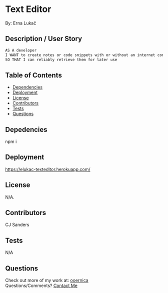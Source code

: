 # Text Editor
By: Erna Lukač

## Description / User Story

```md
AS A developer
I WANT to create notes or code snippets with or without an internet connection
SO THAT I can reliably retrieve them for later use
```
    
## Table of Contents
- [Dependencies](#Dependencies)
- [Deployment](#Deployment)
- [License](#License)
- [Contributors](#Contributors)
- [Tests](#Tests)
- [Questions](#Questions)
    
## Depedencies
npm i
          
## Deployment
https://elukac-texteditor.herokuapp.com/
          
## License
N/A.
          
## Contributors
CJ Sanders
    
## Tests
N/A
    
## Questions
Check out more of my work at: [ooernica](https://www.github.com/ooernica)  
Questions/Comments? [Contact Me](mailto:e.lukac@outlook.com)